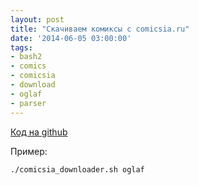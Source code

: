 ```yaml
---
layout: post
title: "Скачиваем комиксы с comicsia.ru"
date: '2014-06-05 03:00:00'
tags:
- bash2
- comics
- comicsia
- download
- oglaf
- parser
---
```


[Код на github](https://github.com/hordecore/useful_scripts/blob/master/comicsia_downloader.sh)

Пример:

``` shell
./comicsia_downloader.sh oglaf
```

